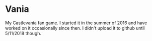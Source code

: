 # Vania
My Castlevania fan game. I started it in the summer of 2016 and have worked on it occasionally since then.
I didn't upload it to github until 5/11/2018 though.
